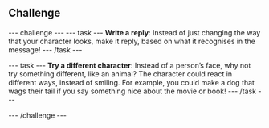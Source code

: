 ## Challenge

--- challenge ---
--- task ---
**Write a reply**: Instead of just changing the way that your character looks, make it reply, based on what it recognises in the message!
--- /task ---

--- task ---
**Try a different character**: Instead of a person’s face, why not try something different, like an animal?
The character could react in different ways, instead of smiling. For example, you could make a dog that wags their tail if you say something nice about the movie or book!
--- /task ---

--- /challenge ---

